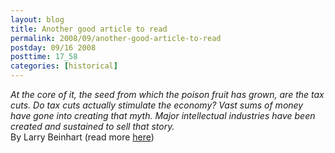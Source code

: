 ```yaml
---
layout: blog
title: Another good article to read
permalink: 2008/09/another-good-article-to-read
postday: 09/16 2008
posttime: 17_58
categories: [historical]
---
```


<p><i>At the core of it, the seed from which the poison fruit has grown, are the tax cuts. Do tax cuts actually stimulate the economy? Vast sums of money have gone into creating that myth. Major intellectual industries have been created and sustained to sell that story.</i><br />
By Larry Beinhart (read more <a href="http://smirkingchimp.com/thread/17186" target="_blank">here</a>)</p>
